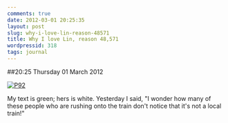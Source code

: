 ```yaml
---
comments: true
date: 2012-03-01 20:25:35
layout: post
slug: why-i-love-lin-reason-48571
title: Why I love Lin, reason 48,571
wordpressid: 318
tags: journal
---
```


##20:25 Thursday 01 March 2012

[![P92](http://getfile2.posterous.com/getfile/files.posterous.com/thunderrabbit/vIDDFDAtzDybHomezgmFjwhrElCowaqznemrwgjszltzquwIdkdaoApospis/p92.jpg.scaled500.jpg)](http://getfile9.posterous.com/getfile/files.posterous.com/thunderrabbit/vIDDFDAtzDybHomezgmFjwhrElCowaqznemrwgjszltzquwIdkdaoApospis/p92.jpg.scaled1000.jpg)

My text is green; hers is white.  Yesterday I said, "I wonder how many of these people who are rushing onto the train don't notice that it's not a local train!"
